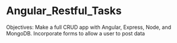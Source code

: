 # Angular_Restful_Tasks
Objectives:
Make a full CRUD app with Angular, Express, Node, and MongoDB.
Incorporate forms to allow a user to post data
